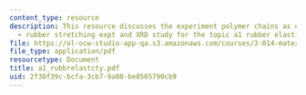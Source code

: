```yaml
---
content_type: resource
description: This resource discusses the experiment polymer chains as entropy springs
  - rubber stretching expt and XRD study for the topic a1 rubber elasticity.
file: https://ol-ocw-studio-app-qa.s3.amazonaws.com/courses/3-014-materials-laboratory-fall-2006/2f38f39cbcfa3cb79a08be8565790cb9_a1_rubbrelastcty.pdf
file_type: application/pdf
resourcetype: Document
title: a1_rubbrelastcty.pdf
uid: 2f38f39c-bcfa-3cb7-9a08-be8565790cb9
---
```

